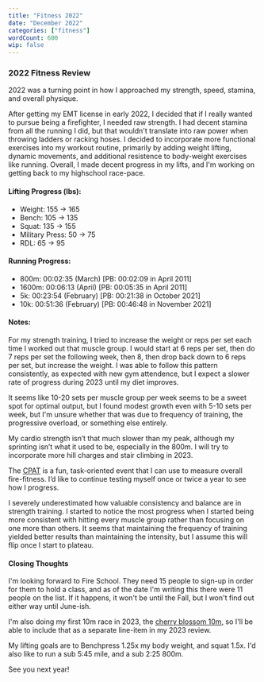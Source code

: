 ```yaml
---
title: "Fitness 2022"
date: "December 2022"
categories: ["fitness"]
wordCount: 600
wip: false
---
```


### 2022 Fitness Review

2022 was a turning point in how I approached my strength, speed, stamina, and overall physique.

After getting my EMT license in early 2022, I decided that if I really wanted to pursue being a firefighter, I needed raw strength. I had decent stamina from all the running I did, but that wouldn't translate into raw power when throwing ladders or racking hoses. I decided to incorporate more functional exercises into my workout routine, primarily by adding weight lifting, dynamic movements, and additional resistence to body-weight exercises like running. Overall, I made decent progress in my lifts, and I'm working on getting back to my highschool race-pace.

#### Lifting Progress (lbs):

- Weight: 155 &rarr; 165
- Bench: 105 &rarr; 135
- Squat: 135 &rarr; 155
- Military Press: 50 &rarr; 75
- RDL: 65 &rarr; 95

#### Running Progress:

- 800m: 00:02:35 (March) [PB: 00:02:09 in April 2011]
- 1600m: 00:06:13 (April) [PB: 00:05:35 in April 2011]
- 5k: 00:23:54 (February) [PB: 00:21:38 in October 2021]
- 10k: 00:51:36 (February) [PB: 00:46:48 in November 2021]
<!-- - Half: 00:00:00                  -             |
- CPAT: 00:00:00 - | -->

#### Notes:

For my strength training, I tried to increase the weight or reps per set each time I worked out that muscle group. I would start at 6 reps per set, then do 7 reps per set the following week, then 8, then drop back down to 6 reps per set, but increase the weight. I was able to follow this pattern consistently, as expected with new gym attendence, but I expect a slower rate of progress during 2023 until my diet improves.

It seems like 10-20 sets per muscle group per week seems to be a sweet spot for optimal output, but I found modest growth even with 5-10 sets per week, but I'm unsure whether that was due to frequency of training, the progressive overload, or something else entirely.

My cardio strength isn’t that much slower than my peak, although my sprinting isn’t what it used to be, especially in the 800m. I will try to incorporate more hill charges and stair climbing in 2023.

The [CPAT](https://www.fairfaxcounty.gov/fire-ems/written-exam-and-candidate-physical-abilities-test-cpat) is a fun, task-oriented event that I can use to measure overall fire-fitness. I’d like to continue testing myself once or twice a year to see how I progress.

I severely underestimated how valuable consistency and balance are in strength training. I started to notice the most progress when I started being more consistent with hitting every muscle group rather than focusing on one more than others. It seems that maintaining the frequency of training yielded better results than maintaining the intensity, but I assume this will flip once I start to plateau.

#### Closing Thoughts

I'm looking forward to Fire School. They need 15 people to sign-up in order for them to hold a class, and as of the date I'm writing this there were 11 people on the list. If it happens, it won't be until the Fall, but I won't find out either way until June-ish.

I'm also doing my first 10m race in 2023, the [cherry blossom 10m](https://en.wikipedia.org/wiki/Cherry_Blossom_Ten_Mile_Run), so I'll be able to include that as a separate line-item in my 2023 review.

My lifting goals are to Benchpress 1.25x my body weight, and squat 1.5x. I'd also like to run a sub 5:45 mile, and a sub 2:25 800m.

See you next year!
